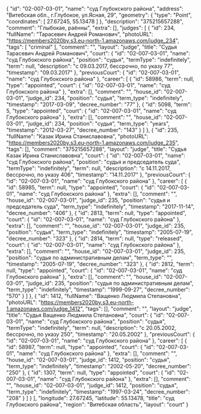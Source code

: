 {
    "id": "02-007-03-01",
    "name": "суд Глубокского района",
    "address": "Витебская обл., г.Глубокое, ул.Ясная, 29",
    "geometry": {
        "type": "Point",
        "coordinates": [
            27.67245,
            55.13478
        ]
    },
    "description": "375215657288",
    "comment": "Глыбокае, раённы",
    "extra": [],
    "judges": [
        {
            "id": 234,
            "fullName": "Тарасевич Андрей Романович",
            "photoURL": "https://members2020by.s3.eu-north-1.amazonaws.com/judge_234",
            "tags": [
                "criminal"
            ],
            "comment": "",
            "layout": "judge",
            "title": "Судья Тарасевич Андрей Романович",
            "court": {
                "id": "02-007-03-01",
                "name": "суд Глубокского района",
                "position": "судья",
                "termType": "indefinitely",
                "term": null,
                "description": "c 09.03.2017, бессрочно, по указу 77",
                "timestamp": "09.03.2017"
            },
            "previousCourt": {
                "id": "02-007-03-01",
                "name": "суд Глубокского района"
            },
            "career": [
                {
                    "id": 58986,
                    "term": null,
                    "type": "appointed",
                    "court": {
                        "id": "02-007-03-01",
                        "name": "суд Глубокского района"
                    },
                    "extra": [],
                    "comment": "",
                    "house_id": "02-007-03-01",
                    "judge_id": 234,
                    "position": "судья",
                    "term_type": "indefinitely",
                    "timestamp": "2017-03-09",
                    "decree_number": "77"
                },
                {
                    "id": 5098,
                    "term": 5,
                    "type": "appointed",
                    "court": {
                        "id": "02-007-03-01",
                        "name": "суд Глубокского района"
                    },
                    "extra": [],
                    "comment": "",
                    "house_id": "02-007-03-01",
                    "judge_id": 234,
                    "position": "судья",
                    "term_type": "years",
                    "timestamp": "2012-03-27",
                    "decree_number": "143"
                }
            ]
        },
        {
            "id": 235,
            "fullName": "Казак Ирина Станиславовна",
            "photoURL": "https://members2020by.s3.eu-north-1.amazonaws.com/judge_235",
            "tags": [],
            "comment": "375215657288",
            "layout": "judge",
            "title": "Судья Казак Ирина Станиславовна",
            "court": {
                "id": "02-007-03-01",
                "name": "суд Глубокского района",
                "position": "судья и председатель суда",
                "termType": "indefinitely",
                "term": null,
                "description": "c 14.11.2017, бессрочно, по указу 406",
                "timestamp": "14.11.2017"
            },
            "previousCourt": {
                "id": "02-007-03-01",
                "name": "суд Глубокского района"
            },
            "career": [
                {
                    "id": 58985,
                    "term": null,
                    "type": "appointed",
                    "court": {
                        "id": "02-007-03-01",
                        "name": "суд Глубокского района"
                    },
                    "extra": [],
                    "comment": "",
                    "house_id": "02-007-03-01",
                    "judge_id": 235,
                    "position": "судья и председатель суда",
                    "term_type": "indefinitely",
                    "timestamp": "2017-11-14",
                    "decree_number": "406"
                },
                {
                    "id": 2813,
                    "term": null,
                    "type": "appointed",
                    "court": {
                        "id": "02-007-03-01",
                        "name": "суд Глубокского района"
                    },
                    "extra": [],
                    "comment": "",
                    "house_id": "02-007-03-01",
                    "judge_id": 235,
                    "position": "судья",
                    "term_type": "indefinitely",
                    "timestamp": "2005-07-19",
                    "decree_number": "323"
                },
                {
                    "id": 2814,
                    "term": null,
                    "type": "released",
                    "court": {
                        "id": "02-007-03-01",
                        "name": "суд Глубокского района"
                    },
                    "extra": [],
                    "comment": "",
                    "house_id": "02-007-03-01",
                    "judge_id": 235,
                    "position": "судья по административным делам",
                    "term_type": "",
                    "timestamp": "2005-07-19",
                    "decree_number": "323"
                },
                {
                    "id": 2812,
                    "term": null,
                    "type": "appointed",
                    "court": {
                        "id": "02-007-03-01",
                        "name": "суд Глубокского района"
                    },
                    "extra": [],
                    "comment": "",
                    "house_id": "02-007-03-01",
                    "judge_id": 235,
                    "position": "судья по административным делам",
                    "term_type": "indefinitely",
                    "timestamp": "1999-09-27",
                    "decree_number": "570"
                }
            ]
        },
        {
            "id": 1412,
            "fullName": "Ващенко Людмила Степановна",
            "photoURL": "https://members2020by.s3.eu-north-1.amazonaws.com/judge_1412",
            "tags": [],
            "comment": "",
            "layout": "judge",
            "title": "Судья Ващенко Людмила Степановна",
            "court": {
                "id": "02-007-03-01",
                "name": "суд Глубокского района",
                "position": "судья",
                "termType": "indefinitely",
                "term": null,
                "description": "c 20.05.2002, бессрочно, по указу 250",
                "timestamp": "20.05.2002"
            },
            "previousCourt": {
                "id": "02-007-03-01",
                "name": "суд Глубокского района"
            },
            "career": [
                {
                    "id": 58987,
                    "term": null,
                    "type": "appointed",
                    "court": {
                        "id": "02-007-03-01",
                        "name": "суд Глубокского района"
                    },
                    "extra": [],
                    "comment": "",
                    "house_id": "02-007-03-01",
                    "judge_id": 1412,
                    "position": "судья",
                    "term_type": "indefinitely",
                    "timestamp": "2002-05-20",
                    "decree_number": "250"
                },
                {
                    "id": 1307,
                    "term": null,
                    "type": "appointed",
                    "court": {
                        "id": "02-007-03-01",
                        "name": "суд Глубокского района"
                    },
                    "extra": [],
                    "comment": "",
                    "house_id": "02-007-03-01",
                    "judge_id": 1412,
                    "position": "судья",
                    "term_type": "indefinitely",
                    "timestamp": "1997-03-24",
                    "decree_number": "208"
                }
            ]
        }
    ],
    "longitude": 27.67245,
    "latitude": 55.13478,
    "title": "суд Глубокского района",
    "region": "Витебская область",
    "layout": "court"
}